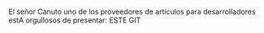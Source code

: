 El señor Canuto uno de los proveedores de artículos para desarrolladores estA orgullosos de presentar: ESTE GIT
